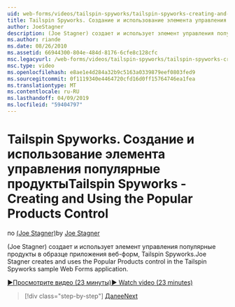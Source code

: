 ```yaml
---
uid: web-forms/videos/tailspin-spyworks/tailspin-spyworks-creating-and-using-the-popular-products-control
title: Tailspin Spyworks. Создание и использование элемента управления популярные продукты | Документация Майкрософт
author: JoeStagner
description: (Joe Stagner) создает и использует элемент управления популярные продукты в образце приложения веб-форм, Tailspin Spyworks.
ms.author: riande
ms.date: 08/26/2010
ms.assetid: 66944300-804e-484d-8176-6cfe8c128cfc
msc.legacyurl: /web-forms/videos/tailspin-spyworks/tailspin-spyworks-creating-and-using-the-popular-products-control
msc.type: video
ms.openlocfilehash: e8ae1e4d284a32b9c5163a0339879eef0803fed9
ms.sourcegitcommit: 0f1119340e4464720cfd16d0ff15764746ea1fea
ms.translationtype: MT
ms.contentlocale: ru-RU
ms.lasthandoff: 04/09/2019
ms.locfileid: "59404797"
---
```

# <a name="tailspin-spyworks---creating-and-using-the-popular-products-control"></a><span data-ttu-id="4ca3e-103">Tailspin Spyworks. Создание и использование элемента управления популярные продукты</span><span class="sxs-lookup"><span data-stu-id="4ca3e-103">Tailspin Spyworks - Creating and Using the Popular Products Control</span></span>

<span data-ttu-id="4ca3e-104">по [(Joe Stagner)](https://github.com/JoeStagner)</span><span class="sxs-lookup"><span data-stu-id="4ca3e-104">by [Joe Stagner](https://github.com/JoeStagner)</span></span>

<span data-ttu-id="4ca3e-105">(Joe Stagner) создает и использует элемент управления популярные продукты в образце приложения веб-форм, Tailspin Spyworks.</span><span class="sxs-lookup"><span data-stu-id="4ca3e-105">Joe Stagner creates and uses the Popular Products control in the Tailspin Spyworks sample Web Forms application.</span></span>

[<span data-ttu-id="4ca3e-106">&#9654;Просмотрите видео (23 минуты)</span><span class="sxs-lookup"><span data-stu-id="4ca3e-106">&#9654; Watch video (23 minutes)</span></span>](https://channel9.msdn.com/Blogs/ASP-NET-Site-Videos/tailspin-spyworks-creating-and-using-the-popular-products-control)

> [!div class="step-by-step"]
> [<span data-ttu-id="4ca3e-107">Далее</span><span class="sxs-lookup"><span data-stu-id="4ca3e-107">Next</span></span>](tailspin-spyworks-implementing-and-using-the-also-purchased-control.md)
